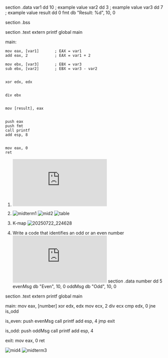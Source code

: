 section .data
    var1 dd 10        ; example value
    var2 dd 3         ; example value
    var3 dd 7         ; example value
    result dd 0
    fmt db "Result: %d", 10, 0

section .bss

section .text
    extern printf
    global main

main:
    
    mov eax, [var1]       ; EAX = var1
    add eax, 2            ; EAX = var1 + 2

    mov ebx, [var3]       ; EBX = var3
    sub ebx, [var2]       ; EBX = var3 - var2

    
    xor edx, edx          

   
    div ebx               

   
    mov [result], eax

    
    push eax              
    push fmt              
    call printf
    add esp, 8            

  
    mov eax, 0
    ret

1. ![midterm1task.txt](https://github.com/user-attachments/files/21810094/midterm1task.txt)

2. ![midterm1](https://github.com/user-attachments/assets/8bc31771-2a97-4ab0-80f5-1e416de54499)
   ![mid2](https://github.com/user-attachments/assets/91f906d3-e655-4b07-bb50-9e8011026c20)
   ![table](https://github.com/user-attachments/assets/01339059-5fec-4d56-8997-c5b55ab83f2c)


3. K-map
![20250722_224628](https://github.com/user-attachments/assets/5fbbd97c-8a95-42e2-bfea-a390c7387e8b)

4. Write a code that identifies an odd or an even number
 ![midtermtask3oddOrEven.txt](https://github.com/user-attachments/files/21809373/midtermtask3oddOrEven.txt)
section .data
    number  dd  5
    evenMsg db "Even", 10, 0
    oddMsg  db "Odd", 10, 0

section .text
    extern printf
    global main

main:
    mov eax, [number]
    xor edx, edx
    mov ecx, 2
    div ecx
    cmp edx, 0
    jne is_odd

is_even:
    push evenMsg
    call printf
    add esp, 4
    jmp exit

is_odd:
    push oddMsg
    call printf
    add esp, 4

exit:
    mov eax, 0
    ret




   ![mid4](https://github.com/user-attachments/assets/7736f0be-f16d-4242-96ca-bae99e2e073e)
![midterm3](https://github.com/user-attachments/assets/4569c528-2631-440a-9d9b-ee279ff73156)

